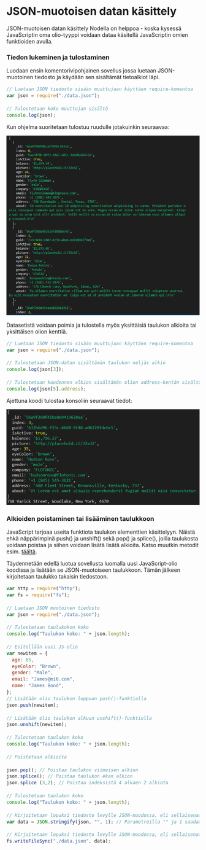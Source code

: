 # JSON-muotoisen datan käsittely

JSON-muotoisen datan käsittely Nodella on helppoa - koska kysessä JavaScriptin oma olio-tyyppi voidaan dataa käsitellä JavaScriptin omien funktioiden avulla.

### Tiedon lukeminen ja tulostaminen

Luodaan ensin komentorivipohjainen sovellus jossa luetaan JSON-muotoinen tiedosto ja käydään sen sisältämät tietoalkiot läpi.

```javascript
// Luetaan JSON tiedosto sisään muuttujaan käyttäen require-komentoa
var json = require("./data.json");

// Tulostetaan koko muuttujan sisältö
console.log(json);
```

Kun ohjelma suoritetaan tulostuu ruudulle jotakuinkin seuraavaa:

![Kuva: JSON-olio tulostettuna konsoliin. Huoma hakasulkeet, eli data sis&#xE4;lt&#xE4;&#xE4; taulukon jonka alkioita oliot ovat.](../.gitbook/assets/image%20%2810%29.png)

Datasetistä voidaan poimia ja tulostella myös yksittäisiä taulukon alkioita tai yksittäisen olion kenttiä.

```javascript
// Luetaan JSON tiedosto sisään muuttujaan käyttäen require-komentoa
var json = require("./data.json");

// Tulostetaan JSON-datan sisältämän taulukon neljäs alkio 
console.log(json[3]);

// Tulostetaan kuudennen alkion sisältämän olion address-kentän sisältö
console.log(json[5].address);
```

Ajettuna koodi tulostaa konsoliin seuraavat tiedot:

![Kuva: Taulukon yhden alkion tiedot sek&#xE4; sen alla yhden olion address-kent&#xE4;n tiedot.](../.gitbook/assets/image%20%2843%29.png)

### Alkioiden poistaminen tai lisääminen taulukkoon

JavaScript tarjoaa useita funktiota taulukon elementtien käsittelyyn. Näistä ehkä näppärimpinä push\(\) ja unshift\(\) sekä pop\(\) ja splice\(\), joilla taulukosta voidaan poistaa ja siihen voidaan lisätä lisätä alkioita. Katso muutkin metodit esim. [täältä](https://www.w3schools.com/js/js_array_methods.asp). 

Täydennetään edellä luotua sovellusta luomalla uusi JavaScript-olio koodissa ja lisätään se JSON-muotoiseen taulukkoon. Tämän jälkeen kirjoitetaan taulukko takaisin tiedostoon.

```javascript
var http = require("http");
var fs = require("fs");

// Luetaan JSON muotoinen tiedosto
var json = require("./data.json");

// Tulostetaan taulukokon koko
console.log("Taulukon koko: " + json.length);

// Esitellään uusi JS-olio
var newitem = {
  age: 65,
  eyeColor: "Brown",
  gender: "Male",
  email: "James@mi6.com",
  name: "James Bond",
};
// Lisätään olio taulukon loppuun push()-funktiolla
json.push(newitem);

// Lisätään olio taulukon alkuun unshift()-funktiolla
json.unshift(newitem);

// Tulostetaan taulukon koko
console.log("Taulukon koko: " + json.length);

// Poistetaan alkioita

json.pop(); // Poistaa taulukon viimeisen alkion
json.splice(); // Poistaa taulukon ekan alkion
json.splice (3,2); // Poistaa indeksistä 4 alkaen 2 alkiota

// Tulostetaan taulukon koko
console.log("Taulukon koko: " + json.length);

// Kirjoitetaan lopuksi tiedosto levylle JSON-muodossa, eli sellaisenaan
var data = JSON.stringify(json, "", 1); // Parametreilla "" ja 1 saadaan kaunis tulostus

// Kirjoitetaan lopuksi tiedosto levylle JSON-muodossa, eli sellaisenaan
fs.writeFileSync("./data.json", data);

```

